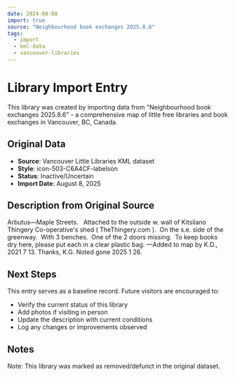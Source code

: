 ```yaml
---
date: 2024-08-08
import: true
source: "Neighbourhood book exchanges 2025.8.6"
tags:
  - import
  - kml-data
  - vancouver-libraries
---
```


# Library Import Entry

This library was created by importing data from "Neighbourhood book exchanges 2025.8.6" - a comprehensive map of little free libraries and book exchanges in Vancouver, BC, Canada.

## Original Data

- **Source**: Vancouver Little Libraries KML dataset
- **Style**: icon-503-C6A4CF-labelson
- **Status**: Inactive/Uncertain
- **Import Date**: August 8, 2025

## Description from Original Source

Arbutus—Maple Streets.  
Attached to the outside w. wall of 
Kitsilano Thingery Co-operative's shed 
( TheThingery.com ).  On the s.e. side of the greenway.  With 3 benches.  One of the 2 doors missing.  To keep books dry here, please put each in a clear plastic bag.
—Added to map by K.D., 2021 7 13. Thanks, K.G.
Noted gone 2025 1 26.



## Next Steps

This entry serves as a baseline record. Future visitors are encouraged to:
- Verify the current status of this library
- Add photos if visiting in person
- Update the description with current conditions
- Log any changes or improvements observed

## Notes

Note: This library was marked as removed/defunct in the original dataset.
